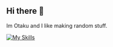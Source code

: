 ## Hi there 👋

Im Otaku and I like making random stuff.

[![My Skills](https://skillicons.dev/icons?i=js,html,css,nodejs,cs,discordjs,express,vscode,windows)](https://skillicons.dev)
